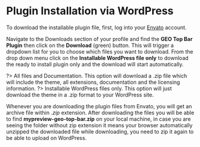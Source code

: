 # Plugin Installation via WordPress

To download the installable plugin file, first, log into your [Envato](https://codecanyon.net) account.

Navigate to the Downloads section of your profile and find the **GEO Top Bar Plugin** then click on the **Download** (green) button. This will trigger a dropdown list for you to choose which files you want to download.
From the drop down menu click on the **Installable WordPress file only** to download the ready to install plugin only and the download will start automatically.

?> All files and Documentation. This option will download a .zip file which will include the theme, all extensions, documentation and the licensing information.
?> Installable WordPress files only. This option will just download the theme in a .zip format to your WordPress site.

Whenever you are downloading the plugin files from Envato, you will get an archive file within *.zip* extension.
After downloading the files you will be able to find **mypreview-geo-top-bar.zip** on your local machine, in case you are seeing the folder without zip extension it means your browser automatically unzipped the downloaded file while downloading, you need to zip it again to be able to upload on WordPress.
